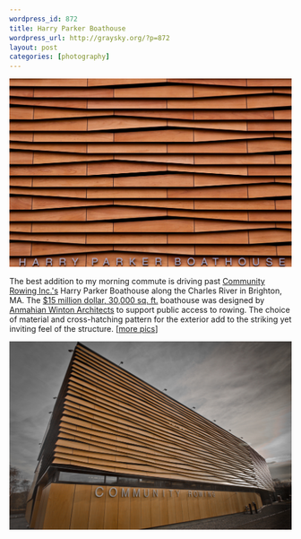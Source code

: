 ```yaml
--- 
wordpress_id: 872
title: Harry Parker Boathouse
wordpress_url: http://graysky.org/?p=872
layout: post
categories: [photography]
---
```

<div class="flickr-frame"><a href="http://www.flickr.com/photos/downtree/sets/72157617638779824/" title="Harry Parker Boathouse by graysky., on Flickr"><img src="/images/harry_parker_boathouse_lg.jpg" alt="Harry Parker Boathouse" /></a></div>

The best addition to my morning commute is driving past <a href="http://www.communityrowing.org/">Community Rowing Inc.'s</a> Harry Parker Boathouse along the Charles River in Brighton, MA. The <a href="http://www.gocrimson.com/ViewArticle.dbml?DB_OEM_ID=9000&ATCLID=1580207">$15 million dollar, 30,000 sq. ft.</a> boathouse was designed by <a href="http://www.anmahian-winton.com">Anmahian Winton Architects</a> to support public access to rowing. The choice of material and cross-hatching pattern for the exterior add to the striking yet inviting feel of the structure. [<a href="http://www.flickr.com/photos/downtree/sets/72157617638779824/">more pics</a>]

<div class="flickr-frame"><a href="http://www.flickr.com/photos/downtree/sets/72157617638779824/" title="Community Rowing"><img src="/images/community_rowing_lg.jpg" alt="Community Rowing" /></a></div>
